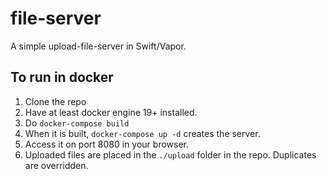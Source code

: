 file-server
===========

A simple upload-file-server in Swift/Vapor.


## To run in docker

1. Clone the repo
2. Have at least docker engine 19+ installed.
3. Do `docker-compose build`
4. When it is built, `docker-compose up -d` creates the server.
5. Access it on port 8080 in your browser.
6. Uploaded files are placed in the `./upload` folder in the repo. Duplicates are overridden.

